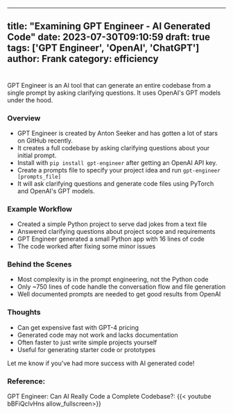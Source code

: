 
---
title: "Examining GPT Engineer - AI Generated Code"
date: 2023-07-30T09:10:59
draft: true
tags: ['GPT Engineer', 'OpenAI', 'ChatGPT']
author: Frank
category: efficiency
---

#

GPT Engineer is an AI tool that can generate an entire codebase from a single prompt by asking clarifying questions. It uses OpenAI's GPT models under the hood.

### Overview

- GPT Engineer is created by Anton Seeker and has gotten a lot of stars on GitHub recently.
- It creates a full codebase by asking clarifying questions about your initial prompt. 
- Install with `pip install gpt-engineer` after getting an OpenAI API key.
- Create a prompts file to specify your project idea and run `gpt-engineer [prompts_file]`
- It will ask clarifying questions and generate code files using PyTorch and OpenAI's GPT models.

### Example Workflow

- Created a simple Python project to serve dad jokes from a text file 
- Answered clarifying questions about project scope and requirements
- GPT Engineer generated a small Python app with 16 lines of code
- The code worked after fixing some minor issues

### Behind the Scenes 

- Most complexity is in the prompt engineering, not the Python code
- Only ~750 lines of code handle the conversation flow and file generation
- Well documented prompts are needed to get good results from OpenAI

### Thoughts

- Can get expensive fast with GPT-4 pricing 
- Generated code may not work and lacks documentation
- Often faster to just write simple projects yourself
- Useful for generating starter code or prototypes

Let me know if you've had more success with AI generated code!


### Reference:
GPT Engineer: Can AI Really Code a Complete Codebase?:
{{< youtube bBFiQclvHns allow_fullscreen>}}
        